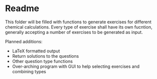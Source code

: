 # Readme

This folder will be filled with functions to generate exercises for different chemical calculations.
Every type of exercise shall have its own fucntion, generally accepting a number of exercises to be generated as input.

Planned additions:
- LaTeX formatted output
- Return solutions to the questions
- Other question type functions
- Over-arching program with GUI to help selecting exercises and combining types